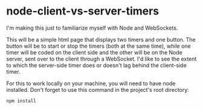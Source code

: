 node-client-vs-server-timers
============================

I'm making this just to familiarize myself with Node and WebSockets.

This will be a simple html page that displays two timers and one button. The button will be to start or stop the timers (both at the same time), while one timer will be coded on the client side and the other will be on the Node server, sent over to the client through a WebSocket. I'd like to see the extent to which the server-side timer does or doesn't lag behind the client-side timer.

For this to work locally on your machine, you will need to have node installed. Don't forget to use this command in the project's root directory:
```
npm install
```
